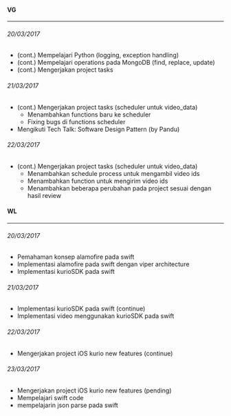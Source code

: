 #### VG
---

###### 20/03/2017
* (cont.) Mempelajari Python (logging, exception handling)
* (cont.) Mempelajari operations pada MongoDB (find, replace, update)
* (cont.) Mengerjakan project tasks

###### 21/03/2017
* (cont.) Mengerjakan project tasks (scheduler untuk video_data)
    * Menambahkan functions baru ke scheduler
    * Fixing bugs di functions scheduler
* Mengikuti Tech Talk: Software Design Pattern (by Pandu)

###### 22/03/2017
* (cont.) Mengerjakan project tasks (scheduler untuk video_data)
    * Menambahkan schedule process untuk mengambil video ids
    * Menambahkan function untuk mengirim video ids
    * Menambahkan beberapa perubahan pada project sesuai dengan hasil review

#### WL
---

###### 20/03/2017
* Pemahaman konsep alamofire pada swift
* Implementasi alamofire pada swift dengan viper architecture
* Implementasi kurioSDK pada swift

###### 21/03/2017
* Implementasi kurioSDK pada swift (continue)
* Implementasi video menggunakan kurioSDK pada swift


###### 22/03/2017
* Mengerjakan project iOS kurio new features (continue)

###### 23/03/2017
* Mengerjakan project iOS kurio new features (pending)
* Mempelajari swift code
* mempelajarin json parse pada swift

